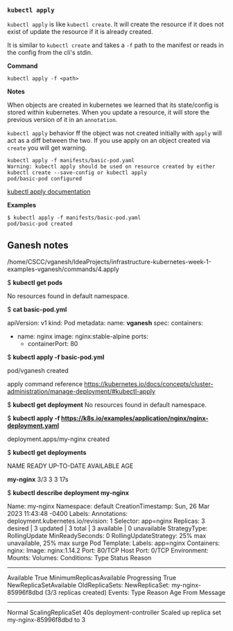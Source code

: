 
### `kubectl apply`

`kubectl apply` is like `kubectl create`. It will create the resource if it does not exist of update the resource if it is already created.

It is similar to `kubectl create` and takes a `-f` path to the manifest or reads in the config from the cli's stdin.

**Command**
```
kubectl apply -f <path>
```

**Notes**

When objects are created in kubernetes we learned that its state/config is stored within kubernetes. When you update a resource, it will store the previous version of it in an `annotation`.

`kubectl apply` behavior ff the object was not created initially with `apply` will act as a diff between the two. If you use apply on an object created via `create` you will get warning.

```
kubectl apply -f manifests/basic-pod.yaml 
Warning: kubectl apply should be used on resource created by either kubectl create --save-config or kubectl apply
pod/basic-pod configured
```

[kubectl apply documentation](https://kubernetes.io/docs/concepts/cluster-administration/manage-deployment/#kubectl-apply)


**Examples**
```
$ kubectl apply -f manifests/basic-pod.yaml 
pod/basic-pod created
```

## Ganesh notes 

/home/CSCC/vganesh/IdeaProjects/infrastructure-kubernetes-week-1-examples-vganesh/commands/4.apply

$ **kubectl get pods**

No resources found in default namespace.

$ **cat basic-pod.yml**

apiVersion: v1
kind: Pod
metadata:
name: **vganesh**
spec:
containers:
- name: nginx
  image: nginx:stable-alpine
  ports:
    - containerPort: 80
      

$ **kubectl apply -f basic-pod.yml**

pod/vganesh created

apply command reference https://kubernetes.io/docs/concepts/cluster-administration/manage-deployment/#kubectl-apply



$ **kubectl get deployment**
No resources found in default namespace.


$ **kubectl apply -f https://k8s.io/examples/application/nginx/nginx-deployment.yaml**

deployment.apps/my-nginx created

$ **kubectl get deployments**

NAME       READY   UP-TO-DATE   AVAILABLE   AGE

**my-nginx**   3/3     3            3           17s

$ **kubectl describe  deployment my-nginx**

Name:                   my-nginx
Namespace:              default
CreationTimestamp:      Sun, 26 Mar 2023 11:43:48 -0400
Labels:                 <none>
Annotations:            deployment.kubernetes.io/revision: 1
Selector:               app=nginx
Replicas:               3 desired | 3 updated | 3 total | 3 available | 0 unavailable
StrategyType:           RollingUpdate
MinReadySeconds:        0
RollingUpdateStrategy:  25% max unavailable, 25% max surge
Pod Template:
Labels:  app=nginx
Containers:
nginx:
Image:        nginx:1.14.2
Port:         80/TCP
Host Port:    0/TCP
Environment:  <none>
Mounts:       <none>
Volumes:        <none>
Conditions:
Type           Status  Reason
  ----           ------  ------
Available      True    MinimumReplicasAvailable
Progressing    True    NewReplicaSetAvailable
OldReplicaSets:  <none>
NewReplicaSet:   my-nginx-85996f8dbd (3/3 replicas created)
Events:
Type    Reason             Age   From                   Message
  ----    ------             ----  ----                   -------
Normal  ScalingReplicaSet  40s   deployment-controller  Scaled up replica set my-nginx-85996f8dbd to 3



